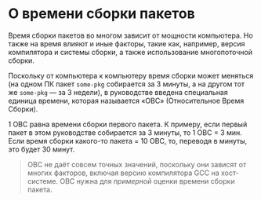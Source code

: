 # О времени сборки пакетов

Время сборки пакетов во многом зависит от мощности компьютера. Но также на время влияют и иные факторы, такие как, например, версия компилятора и системы сборки, а также использование многопоточной сборки.

Поскольку от компьютера к компьютеру время сборки может меняться (на одном ПК пакет `some-pkg` собирается за 3 минуты, а на другом тот же `some-pkg` — за 3 недели), в руководстве введена специальная единица времени, которая называется «ОВС» (Относительное Время Сборки).

1 ОВС равна времени сборки первого пакета. К примеру, если первый пакет в этом руководстве собирается за 3 минуты, то 1 ОВС = 3 мин. Если время сборки какого-то пакета = 10 ОВС, то, переводя в минуты, это будет 30 минут.

> ОВС не даёт совсем точных значений, поскольку они зависят от многих факторов, включая версию компилятора GCC на хост-системе. ОВС нужна для *примерной* оценки времени сборки пакета.
